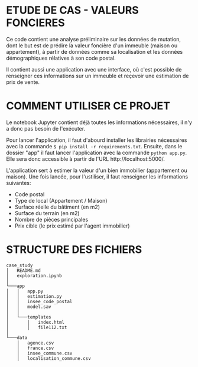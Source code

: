 # ETUDE DE CAS - VALEURS FONCIERES

Ce code contient une analyse préliminaire sur les données de mutation, dont le but est de prédire
la valeur foncière d'un immeuble (maison ou appartement), à partir de données comme sa localisation
et les données démographiques rélatives à son code postal.

Il contient aussi une application avec une interface, où c'est possible de renseigner ces informations
sur un immeuble et reçevoir une estimation de prix de vente.


# COMMENT UTILISER CE PROJET

Le notebook Jupyter contient déjà toutes les informations nécessaires, il n'y a donc pas besoin de l'exécuter.

Pour lancer l'application, il faut d'abourd installer les librairies nécessaires avec la commande `$ pip install -r requirements.txt`.
Ensuite, dans le dossier "app" il faut lancer l'application avec la commande `python app.py`. Elle sera donc accessible à partir de l'URL http://localhost:5000/. 

L'application sert à estimer la valeur d'un bien immobilier (appartement ou maison). Une fois lancée, pour l'ustiliser, il faut
renseigner les informations suivantes:
- Code postal
- Type de local (Appartement / Maison)
- Surface réelle du bâtiment (en m2)
- Surface du terrain (en m2)
- Nombre de pièces principales
- Prix cible (le prix estimé par l'agent immobilier)


# STRUCTURE DES FICHIERS
```
case_study
│   README.md
│   exploration.ipynb
│
└───app
│   │   app.py
│   │   estimation.py
│   │   insee_code_postal
│   │   model.sav
│   │
│   └───templates
│       │   index.html
│       │   file112.txt
│   
└───data
    │   agence.csv
    │   france.csv
    │   insee_commune.csv
    │   localisation_commune.csv
```